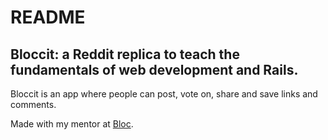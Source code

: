 # README





## Bloccit: a Reddit replica to teach the fundamentals of web development and Rails.
Bloccit is an app where people can post, vote on, share and save links and comments.

Made with my mentor at [Bloc](http://bloc.io).
